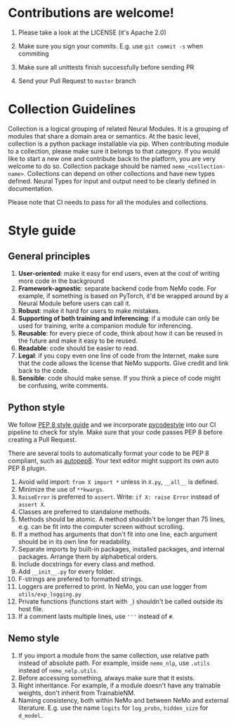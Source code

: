 # Contributions are welcome!

1) Please take a look at the LICENSE (it's Apache 2.0)

2) Make sure you sign your commits. E.g. use ``git commit -s`` when commiting

3) Make sure all unittests finish successfully before sending PR

4) Send your Pull Request to `master` branch


# Collection Guidelines
Collection is a logical grouping of related Neural Modules. It is a grouping of modules that share a domain area or semantics. At the basic level, collection is a python package installable via pip.
When contributing module to a collection, please make sure it belongs to that category. If you would like to start a new one and contribute back to the platform, you are very welcome to do so. Collection package should be named ``nemo_<collection-name>``. Collections can depend on other collections and have new types defined. Neural Types for input and output need to be clearly defined in documentation. 

Please note that CI needs to pass for all the modules and collections.

# Style guide

## General principles
1. **User-oriented**: make it easy for end users, even at the cost of writing more code in the background
1. **Framework-agnostic**: separate backend code from NeMo code. For example, if something is based on PyTorch, it'd be wrapped around by a Neural Module before users can call it.
1. **Robust**: make it hard for users to make mistakes.
1. **Supporting of both training and inferencing**: if a module can only be used for training, write a companion module for inferencing.
1. **Reusable**: for every piece of code, think about how it can be reused in the future and make it easy to be reused.
1. **Readable**: code should be easier to read.
1. **Legal**: if you copy even one line of code from the Internet, make sure that the code allows the license that NeMo supports. Give credit and link back to the code.
1. **Sensible**: code should make sense. If you think a piece of code might be confusing, write comments.

## Python style
We follow [PEP 8 style guide](https://www.python.org/dev/peps/pep-0008/) and we incorporate [pycodestyle](https://pypi.org/project/pycodestyle/) into our CI pipeline to check for style. Make sure that your code passes PEP 8 before creating a Pull Request.

There are several tools to automatically format your code to be PEP 8 compliant, such as [autopep8](https://github.com/hhatto/autopep8). Your text editor might support its own auto PEP 8 plugin.

1. Avoid wild import: ``from X import *`` unless in ``X.py``, ``__all__`` is defined.
1. Minimize the use of ``**kwargs``.
1. ``RaiseError`` is preferred to ``assert``. Write: ```if X: raise Error``` instead of ```assert X```.
1. Classes are preferred to standalone methods.
1. Methods should be atomic. A method shouldn't be longer than 75 lines, e.g. can be fit into the computer screen without scrolling.
1. If a method has arguments that don't fit into one line, each argument should be in its own line for readability.
1. Separate imports by built-in packages, installed packages, and internal packages. Arrange them by alphabetical orders.
1. Include docstrings for every class and method.
1. Add ``__init__.py`` for every folder.
1. F-strings are prefered to formatted strings.
1. Loggers are preferred to print. In NeMo, you can use logger from ``utils/exp_logging.py``
1. Private functions (functions start with ``_``) shouldn't be called outside its host file.
1. If a comment lasts multiple lines, use ``'''`` instead of ``#``.

## Nemo style
1. If you import a module from the same collection, use relative path instead of absolute path. For example, inside ``nemo_nlp``, use ``.utils`` instead of ``nemo_nelp.utils``.
1. Before accessing something, always make sure that it exists.
1. Right inheritance. For example, if a module doesn't have any trainable weights, don't inherit from TrainableNM.
1. Naming consistency, both within NeMo and between NeMo and external literature. E.g. use the name ``logits`` for ``log_probs``, ``hidden_size`` for ``d_model``.
